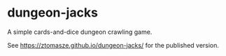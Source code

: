 # dungeon-jacks

A simple cards-and-dice dungeon crawling game.

See <https://ztomasze.github.io/dungeon-jacks/> for the published version.
